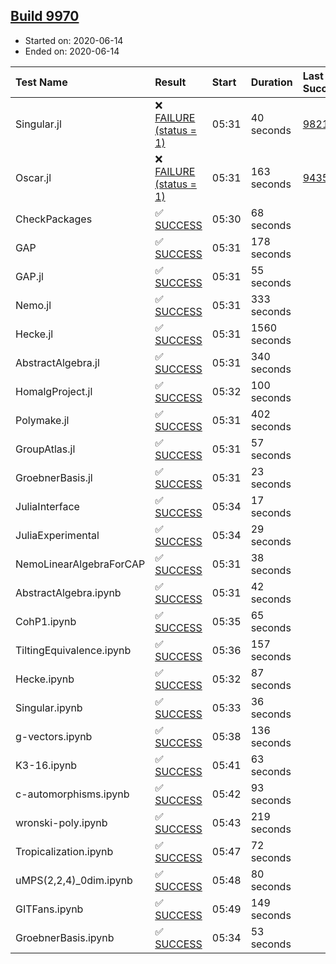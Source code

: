 ## [Build 9970](https://oscarci.mathematik.uni-kl.de/job/oscar/9970/)

* Started on: 2020-06-14
* Ended on: 2020-06-14

| Test Name    | Result | Start | Duration | Last Success | First Failure |
|:-------------|:-------|:------|:---------|:-------------|:--------------|
| Singular.jl | ❌ [FAILURE (status = 1)](https://oscarci.mathematik.uni-kl.de/job/oscar/9970/artifact/logs/build-9970/Singular.jl.log) | 05:31 | 40 seconds | [9821](https://oscarci.mathematik.uni-kl.de/job/oscar/9821/) | [9822](https://oscarci.mathematik.uni-kl.de/job/oscar/9822/) |
| Oscar.jl | ❌ [FAILURE (status = 1)](https://oscarci.mathematik.uni-kl.de/job/oscar/9970/artifact/logs/build-9970/Oscar.jl.log) | 05:31 | 163 seconds | [9435](https://oscarci.mathematik.uni-kl.de/job/oscar/9435/) | [9436](https://oscarci.mathematik.uni-kl.de/job/oscar/9436/) |
| CheckPackages | ✅ [SUCCESS](https://oscarci.mathematik.uni-kl.de/job/oscar/9970/artifact/logs/build-9970/CheckPackages.log) | 05:30 | 68 seconds |  |  |
| GAP | ✅ [SUCCESS](https://oscarci.mathematik.uni-kl.de/job/oscar/9970/artifact/logs/build-9970/GAP.log) | 05:31 | 178 seconds |  |  |
| GAP.jl | ✅ [SUCCESS](https://oscarci.mathematik.uni-kl.de/job/oscar/9970/artifact/logs/build-9970/GAP.jl.log) | 05:31 | 55 seconds |  |  |
| Nemo.jl | ✅ [SUCCESS](https://oscarci.mathematik.uni-kl.de/job/oscar/9970/artifact/logs/build-9970/Nemo.jl.log) | 05:31 | 333 seconds |  |  |
| Hecke.jl | ✅ [SUCCESS](https://oscarci.mathematik.uni-kl.de/job/oscar/9970/artifact/logs/build-9970/Hecke.jl.log) | 05:31 | 1560 seconds |  |  |
| AbstractAlgebra.jl | ✅ [SUCCESS](https://oscarci.mathematik.uni-kl.de/job/oscar/9970/artifact/logs/build-9970/AbstractAlgebra.jl.log) | 05:31 | 340 seconds |  |  |
| HomalgProject.jl | ✅ [SUCCESS](https://oscarci.mathematik.uni-kl.de/job/oscar/9970/artifact/logs/build-9970/HomalgProject.jl.log) | 05:32 | 100 seconds |  |  |
| Polymake.jl | ✅ [SUCCESS](https://oscarci.mathematik.uni-kl.de/job/oscar/9970/artifact/logs/build-9970/Polymake.jl.log) | 05:31 | 402 seconds |  |  |
| GroupAtlas.jl | ✅ [SUCCESS](https://oscarci.mathematik.uni-kl.de/job/oscar/9970/artifact/logs/build-9970/GroupAtlas.jl.log) | 05:31 | 57 seconds |  |  |
| GroebnerBasis.jl | ✅ [SUCCESS](https://oscarci.mathematik.uni-kl.de/job/oscar/9970/artifact/logs/build-9970/GroebnerBasis.jl.log) | 05:31 | 23 seconds |  |  |
| JuliaInterface | ✅ [SUCCESS](https://oscarci.mathematik.uni-kl.de/job/oscar/9970/artifact/logs/build-9970/JuliaInterface.log) | 05:34 | 17 seconds |  |  |
| JuliaExperimental | ✅ [SUCCESS](https://oscarci.mathematik.uni-kl.de/job/oscar/9970/artifact/logs/build-9970/JuliaExperimental.log) | 05:34 | 29 seconds |  |  |
| NemoLinearAlgebraForCAP | ✅ [SUCCESS](https://oscarci.mathematik.uni-kl.de/job/oscar/9970/artifact/logs/build-9970/NemoLinearAlgebraForCAP.log) | 05:31 | 38 seconds |  |  |
| AbstractAlgebra.ipynb | ✅ [SUCCESS](https://oscarci.mathematik.uni-kl.de/job/oscar/9970/artifact/logs/build-9970/AbstractAlgebra.ipynb.log) | 05:31 | 42 seconds |  |  |
| CohP1.ipynb | ✅ [SUCCESS](https://oscarci.mathematik.uni-kl.de/job/oscar/9970/artifact/logs/build-9970/CohP1.ipynb.log) | 05:35 | 65 seconds |  |  |
| TiltingEquivalence.ipynb | ✅ [SUCCESS](https://oscarci.mathematik.uni-kl.de/job/oscar/9970/artifact/logs/build-9970/TiltingEquivalence.ipynb.log) | 05:36 | 157 seconds |  |  |
| Hecke.ipynb | ✅ [SUCCESS](https://oscarci.mathematik.uni-kl.de/job/oscar/9970/artifact/logs/build-9970/Hecke.ipynb.log) | 05:32 | 87 seconds |  |  |
| Singular.ipynb | ✅ [SUCCESS](https://oscarci.mathematik.uni-kl.de/job/oscar/9970/artifact/logs/build-9970/Singular.ipynb.log) | 05:33 | 36 seconds |  |  |
| g-vectors.ipynb | ✅ [SUCCESS](https://oscarci.mathematik.uni-kl.de/job/oscar/9970/artifact/logs/build-9970/g-vectors.ipynb.log) | 05:38 | 136 seconds |  |  |
| K3-16.ipynb | ✅ [SUCCESS](https://oscarci.mathematik.uni-kl.de/job/oscar/9970/artifact/logs/build-9970/K3-16.ipynb.log) | 05:41 | 63 seconds |  |  |
| c-automorphisms.ipynb | ✅ [SUCCESS](https://oscarci.mathematik.uni-kl.de/job/oscar/9970/artifact/logs/build-9970/c-automorphisms.ipynb.log) | 05:42 | 93 seconds |  |  |
| wronski-poly.ipynb | ✅ [SUCCESS](https://oscarci.mathematik.uni-kl.de/job/oscar/9970/artifact/logs/build-9970/wronski-poly.ipynb.log) | 05:43 | 219 seconds |  |  |
| Tropicalization.ipynb | ✅ [SUCCESS](https://oscarci.mathematik.uni-kl.de/job/oscar/9970/artifact/logs/build-9970/Tropicalization.ipynb.log) | 05:47 | 72 seconds |  |  |
| uMPS(2,2,4)_0dim.ipynb | ✅ [SUCCESS](https://oscarci.mathematik.uni-kl.de/job/oscar/9970/artifact/logs/build-9970/uMPS-2-2-4-_0dim.ipynb.log) | 05:48 | 80 seconds |  |  |
| GITFans.ipynb | ✅ [SUCCESS](https://oscarci.mathematik.uni-kl.de/job/oscar/9970/artifact/logs/build-9970/GITFans.ipynb.log) | 05:49 | 149 seconds |  |  |
| GroebnerBasis.ipynb | ✅ [SUCCESS](https://oscarci.mathematik.uni-kl.de/job/oscar/9970/artifact/logs/build-9970/GroebnerBasis.ipynb.log) | 05:34 | 53 seconds |  |  |
